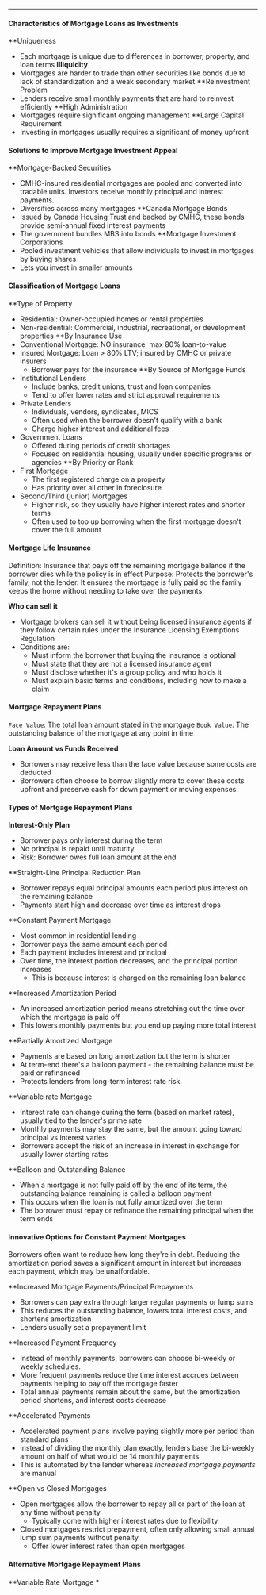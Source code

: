 ***
#### Characteristics of Mortgage Loans as Investments
**Uniqueness
* Each mortgage is unique due to differences in borrower, property, and loan terms
**Illiquidity**
* Mortgages are harder to trade than other securities like bonds due to lack of standardization and a weak secondary market
**Reinvestment Problem
* Lenders receive small monthly payments that are hard to reinvest efficiently
**High Administration
* Mortgages require significant ongoing management
**Large Capital Requirement
* Investing in mortgages usually requires a significant of money upfront

#### Solutions to Improve Mortgage Investment Appeal
**Mortgage-Backed Securities
* CMHC-insured residential mortgages are pooled and converted into tradable units. Investors receive monthly principal and interest payments.
* Diversifies across many mortgages
**Canada Mortgage Bonds
* Issued by Canada Housing Trust and backed by CMHC, these bonds provide semi-annual fixed interest payments
* The government bundles MBS into bonds
**Mortgage Investment Corporations
* Pooled investment vehicles that allow individuals to invest in mortgages by buying shares
* Lets you invest in smaller amounts

#### Classification of Mortgage Loans
**Type of Property
* Residential: Owner-occupied homes or rental properties
* Non-residential: Commercial, industrial, recreational, or development properties
**By Insurance Use
* Conventional Mortgage: NO insurance; max 80% loan-to-value
* Insured Mortgage: Loan > 80% LTV; insured by CMHC or private insurers
	* Borrower pays for the insurance
**By Source of Mortgage Funds
* Institutional Lenders
	* Include banks, credit unions, trust and loan companies
	* Tend to offer lower rates and strict approval requirements
* Private Lenders
	* Individuals, vendors, syndicates, MICS
	* Often used when the borrower doesn't qualify with a bank
	* Charge higher interest and additional fees
* Government Loans
	* Offered during periods of credit shortages
	* Focused on residential housing, usually under specific programs or agencies
**By Priority or Rank
* First Mortgage
	* The first registered charge on a property
	* Has priority over all other in foreclosure
* Second/Third (junior) Mortgages
	* Higher risk, so they usually have higher interest rates and shorter terms
	* Often used to top up borrowing when the first mortgage doesn't cover the full amount

#### Mortgage Life Insurance
Definition: Insurance that pays off the remaining mortgage balance if the borrower dies while the policy is in effect
Purpose: Protects the borrower's family, not the lender. It ensures the mortgage is fully paid so the family keeps the home without needing to take over the payments

**Who can sell it**
* Mortgage brokers can sell it without being licensed insurance agents if they follow certain rules under the Insurance Licensing Exemptions Regulation
* Conditions are:
	* Must inform the borrower that buying the insurance is optional
	* Must state that they are not a licensed insurance agent
	* Must disclose whether it's a group policy and who holds it
	* Must explain basic terms and conditions, including how to make a claim

#### Mortgage Repayment Plans
`Face Value`: The total loan amount stated in the mortgage
`Book Value`: The outstanding balance of the mortgage at any point in time

**Loan Amount vs Funds Received**
* Borrowers may receive less than the face value because some costs are deducted
* Borrowers often choose to borrow slightly more to cover these costs upfront and preserve cash for down payment or moving expenses.

#### Types of Mortgage Repayment Plans
**Interest-Only Plan**
* Borrower pays only interest during the term
* No principal is repaid until maturity
* Risk: Borrower owes full loan amount at the end

**Straight-Line Principal Reduction Plan
* Borrower repays equal principal amounts each period plus interest on the remaining balance
* Payments start high and decrease over time as interest drops

**Constant Payment Mortgage
* Most common in residential lending
* Borrower pays the same amount each period
* Each payment includes interest and principal
* Over time, the interest portion decreases, and the principal portion increases
	* This is because interest is charged on the remaining loan balance

**Increased Amortization Period
* An increased amortization period means stretching out the time over which the mortgage is paid off
* This lowers monthly payments but you end up paying more total interest

**Partially Amortized Mortgage
* Payments are based on long amortization but the term is shorter
* At term-end there's a balloon payment - the remaining balance must be paid or refinanced
* Protects lenders from long-term interest rate risk

**Variable rate Mortgage 
* Interest rate can change during the term (based on market rates), usually tied to the lender's prime rate
* Monthly payments may stay the same, but the amount going toward principal vs interest varies
* Borrowers accept the risk of an increase in interest in exchange for usually lower starting rates

**Balloon and Outstanding Balance
* When a mortgage is not fully paid off by the end of its term, the outstanding balance remaining is called a balloon payment
* This occurs when the loan is not fully amortized over the term
* The borrower must repay or refinance the remaining principal when the term ends

#### Innovative Options for Constant Payment Mortgages
Borrowers often want to reduce how long they're in debt. Reducing the amortization period saves a significant amount in interest but increases each payment, which may be unaffordable.

**Increased Mortgage Payments/Principal Prepayments
* Borrowers can pay extra through larger regular payments or lump sums
* This reduces the outstanding balance, lowers total interest costs, and shortens amortization
* Lenders usually set a prepayment limit

**Increased Payment Frequency
* Instead of monthly payments, borrowers can choose bi-weekly or weekly schedules.
* More frequent payments reduce the time interest accrues between payments helping to pay off the mortgage faster
* Total annual payments remain about the same, but the amortization period shortens, and interest costs decrease

**Accelerated Payments
* Accelerated payment plans involve paying slightly more per period than standard plans
* Instead of dividing the monthly plan exactly, lenders base the bi-weekly amount on half of what would be 14 monthly payments
* This is automated by the lender whereas *increased mortgage payments* are manual

**Open vs Closed Mortgages
* Open mortgages allow the borrower to repay all or part of the loan at any time without penalty
	* Typically come with higher interest rates due to flexibility
* Closed mortgages restrict prepayment, often only allowing small annual lump sum payments without penalty
	* Offer lower interest rates than open mortgages

#### Alternative Mortgage Repayment Plans
**Variable Rate Mortgage
* 